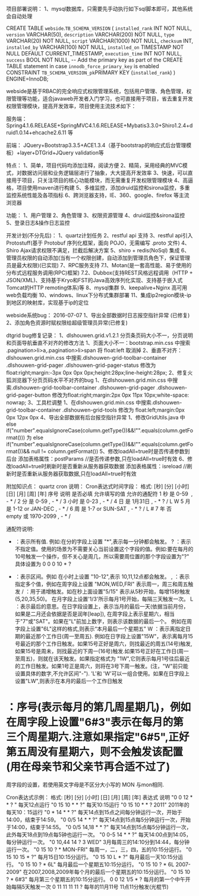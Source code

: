 项目部署说明：
1、mysql数据库，只需要先手动执行如下sql脚本即可，其他系统会自动处理

CREATE TABLE `webside`.`TB_SCHEMA_VERSION` (
    `installed_rank` INT NOT NULL,
    `version` VARCHAR(50),
    `description` VARCHAR(200) NOT NULL,
    `type` VARCHAR(20) NOT NULL,
    `script` VARCHAR(1000) NOT NULL,
    `checksum` INT,
    `installed_by` VARCHAR(100) NOT NULL,
    `installed_on` TIMESTAMP NOT NULL DEFAULT CURRENT_TIMESTAMP,
    `execution_time` INT NOT NULL,
    `success` BOOL NOT NULL,
    -- Add the primary key as part of the CREATE TABLE statement in case `innodb_force_primary_key` is enabled
    CONSTRAINT `TB_SCHEMA_VERSION_pk`PRIMARY KEY (`installed_rank`)
) ENGINE=InnoDB;






webside是基于RBAC的完全响应式权限管理系统，包括用户管理、角色管理，权限管理等功能，适合javaweb开发者入门学习，也可直接用于项目，省去重复开发权限管理模块，提高开发效率，项目使用主流技术如下：

服务端：
Spring4.1.6.RELEASE+SpringMVC4.1.6.RELEASE+Mybatis3.3.0+Shiro1.2.4+druid1.0.14+ehcache2.6.11 等

前端：
JQuery+Bootstrap3.3.5+ACE1.3.4（基于bootstrap的响应式后台管理模板）+layer+DTGrid+JQuery validation等

特点：
1、简单，项目代码均添加注释，阅读方便
2、精简，采用经典的MVC模式，对数据访问层和业务逻辑层进行了抽象，大大提高开发效率
3、快速，可以直接用于项目，只关注项目的核心功能模块，而无需重复开发权限管理模块
4、高逼格，项目使用maven进行构建
5、多维监控，添加druid监控和sirona监控，多重监控系统性能及各项指标
6、跨浏览器支持，IE、360、google、firefox 等主流浏览器

功能：
1、用户管理
2、角色管理
3、权限资源管理
4、druid监控&sirona监控
5、登录日志&操作日志监控



开发计划(不分先后)：
1、quartz计划任务
2、restful api 支持
3、restful api引入Protostuff(基于 Protobuf 序列化框架，面向 POJO，无需编写 .proto 文件)
4、Shiro Ajax请求权限不满足，拦截后解决方案
5、shiro + redis(NoSql) 集成
6、管理员权限的自动添加(当有一个权限创建，自动添加到管理员角色下，保证管理员是最大权限)(已实现)
7、RPC服务支持
	7.1、Motan(是一套高性能、易于使用的分布式远程服务调用(RPC)框架)
	7.2、Dubbox(支持REST风格远程调用（HTTP + JSON/XML)、支持基于Kryo和FST的Java高效序列化实现、支持基于嵌入式Tomcat的HTTP remoting体系)等
8、mysql集群
9、keepalive+Nginx 高可用web负载均衡
10、windows、linux下分布式集群部署
11、集成ip2region模块-ip到地区的映射库，实现基于ip的定位

webside系统bug：
2016-07-07
1、导出全部数据时日志报空指针异常 (已修复)
2、添加角色资源时赋权限给超级管理员异常(已修复)


dtgrid bug修复记录：
1、dlshouwen.grid.v1.2.1  分页条页码大小不一，分页说明和页面导航垂直不对齐的修改方法
	1、页面大小不一：bootstrap.min.css 中搜索 .pagination>li>a,.pagination>li>span 将 float:left 取消掉
	2、垂直不对齐：dlshouwen.grid.min.css 中搜索.dlshouwen-grid-toolbar-container .dlshouwen-grid-pager .dlshouwen-grid-pager-status 修改为float:right;margin:-3px 0px 0px 0px;height:28px;line-height:28px;
2、修复火狐浏览器下分页页码水平不对齐的bug
	1、在dlshouwen.grid.min.css 中搜索.dlshouwen-grid-toolbar-container .dlshouwen-grid-pager .dlshouwen-grid-pager-button 修改为float:right;margin:2px 0px 11px 10px;white-space: nowrap;
3、工具栏调整
	1、在dlshouwen.grid.min.css 中搜索.dlshouwen-grid-toolbar-container .dlshouwen-grid-tools 修改为 float:left;margin:0px 0px 12px 0px
4、导出全部数据有后台报空指针异常
	1、修改GridUtils.java 中 else if("number".equalsIgnoreCase(column.getType())&&!"".equals(column.getFormat())) 为  else if("number".equalsIgnoreCase(column.getType())&&!"".equals(column.getFormat())&& null != column.getFormat()) 
5、修改loadAll=true时是否传递参数到后台
	添加表格属性：postParams //是否传递参数,只在loadAll=true时有效
6、修改loadAll=true时刷新时是否重新从服务器获取数据
	添加表格属性：isreload //刷新时是否重新从服务器获取数据,只在loadAll=true时有效

附加知识点：
quartz cron 说明：
Cron表达式时间字段：
格式: [秒] [分] [小时] [日] [月] [周] [年]
序号	说明	是否必填	允许填写的值			允许的通配符
1	秒	是		0-59 				, - * /
2	分	是		0-59				, - * /
3	小时	是		0-23				, - * /
4	日	是		1月31日				, - * ? / L W
5	月	是		1-12 or JAN-DEC		, - * /
6	周	是		1-7 or SUN-SAT		, - * ? / L #
7	年	否		empty 或 1970-2099	, - * /

 通配符说明:
* ：表示所有值. 例如:在分的字段上设置 "*",表示每一分钟都会触发。
? ：表示不指定值。使用的场景为不需要关心当前设置这个字段的值。例如:要在每月的10号触发一个操作，但不关心是周几，所以需要周位置的那个字段设置为"?" 具体设置为 0 0 0 10 * ?
- ：表示区间。例如 在小时上设置 "10-12",表示 10,11,12点都会触发。
, ：表示指定多个值，例如在周字段上设置 "MON,WED,FRI" 表示周一，周三和周五触发
/ ：用于递增触发。如在秒上面设置"5/15" 表示从5秒开始，每增15秒触发(5,20,35,50)。 在月字段上设置'1/3'所示每月1号开始，每隔三天触发一次。
L ：表示最后的意思。在日字段设置上，表示当月的最后一天(依据当前月份，如果是二月还会依据是否是润年[leap]), 在周字段上表示星期六，相当于"7"或"SAT"。如果在"L"前加上数字，则表示该数据的最后一个。
例如在周字段上设置"6L"这样的格式,则表示“本月最后一个星期五"
W ：表示离指定日期的最近那个工作日(周一至周五). 例如在日字段上设置"15W"，表示离每月15号最近的那个工作日触发。如果15号正好是周六，则找最近的周五(14号)触发, 如果15号是周未，则找最近的下周一(16号)触发.如果15号正好在工作日(周一至周五)，则就在该天触发。如果指定格式为 "1W",它则表示每月1号往后最近的工作日触发。如果1号正是周六，则将在3号下周一触发。(注，"W"前只能设置具体的数字,不允许区间"-").
'L'和 'W'可以一组合使用。如果在日字段上设置"LW",则表示在本月的最后一个工作日触发
 
# ：序号(表示每月的第几周星期几)，例如在周字段上设置"6#3"表示在每月的第三个周星期六.注意如果指定"6#5",正好第五周没有星期六，则不会触发该配置(用在母亲节和父亲节再合适不过了)
周字段的设置，若使用英文字母是不区分大小写的 MON 与mon相同.
 
Cron表达式示例：
格式: [秒] [分] [小时] [日] [月] [周] [年]
表达式						说明
"0 0 12 * * ? "				每天12点运行
"0 15 10 * * ?"				每天10:15运行
"0 15 10 * * ? 2011"		2011年的每天10：15运行
"0 * 14 * * ?"				每天14点到15点之间每分钟运行一次，开始于14:00，结束于14:59。
"0 0/5 14 * * ?"			每天14点到15点每5分钟运行一次，开始于14:00，结束于14:55。
"0 0/5 14,18 * * ?"			每天14点到15点每5分钟运行一次，此外每天18点到19点每5钟也运行一次。
"0 0-5 14 * * ?"			每天14:00点到14:05，每分钟运行一次。
"0 10,44 14 ? 3 WED"		3月每周三的14:10分到14:44，每分钟运行一次。
"0 15 10 ? * MON-FRI"		每周一，二，三，四，五的10:15分运行。
"0 15 10 15 * ?"			每月15日10:15分运行。
"0 15 10 L * ?"				每月最后一天10:15分运行。
"0 15 10 ? * 6L"			每月最后一个星期五10:15分运行。
"0 15 10 ? * 6L 2007-2009"	在2007,2008,2009年每个月的最后一个星期五的10:15分运行。
"0 15 10 ? * 6#3"			每月第三个星期五的10:15分运行。
0 0 12 1/5 * ?              每月的第一个中午开始每隔5天触发一次 
0 11 11 11 11 ?             每年的11月11号 11点11分触发(光棍节)
